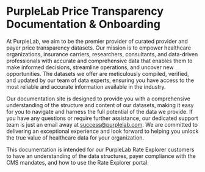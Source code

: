 # PurpleLab Price Transparency Documentation & Onboarding

At PurpleLab, we aim to be the premier provider of curated provider and payer price transparency datasets. Our mission is to empower healthcare organizations, insurance carriers, researchers, consultants, and data-driven professionals with accurate and comprehensive data that enables them to make informed decisions, streamline operations, and uncover new opportunities. The datasets we offer are meticulously compiled, verified, and updated by our team of data experts, ensuring you have access to the most reliable and accurate information available in the industry.

Our documentation site is designed to provide you with a comprehensive understanding of the structure and content of our datasets, making it easy for you to navigate and harness the full potential of the data we provide. If you have any questions or require further assistance, our dedicated support team is just an email away at success@purplelab.com. We are committed to delivering an exceptional experience and look forward to helping you unlock the true value of healthcare data for your organization.

This documentation is intended for our PurpleLab Rate Explorer customers to have an understanding of the data structures, payer compliance with the CMS mandates, and how to use the Rate Explorer portal.
